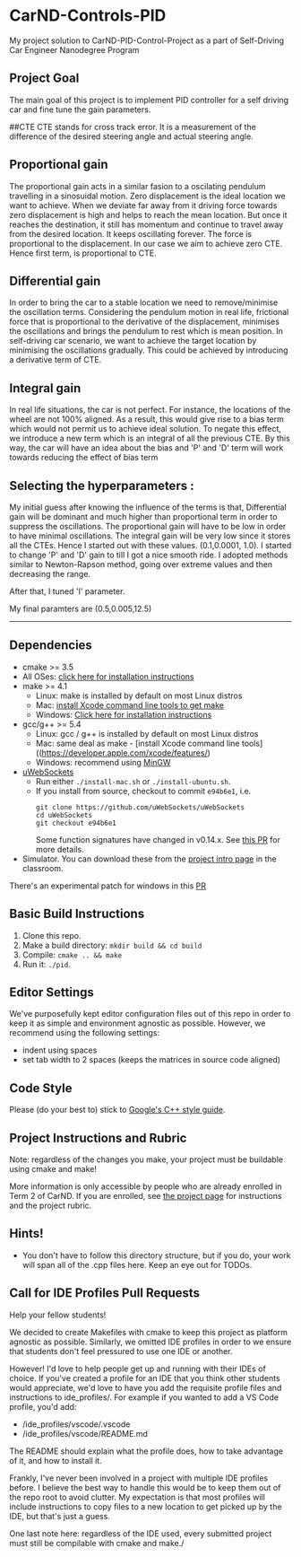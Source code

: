 # CarND-Controls-PID
My project solution to CarND-PID-Control-Project as a part of Self-Driving Car Engineer Nanodegree Program

## Project Goal
The main goal of this project is to implement PID controller for a self driving car and fine tune the gain parameters.

##CTE 
CTE stands for cross track error. It is a measurement of the difference of the desired steering angle and actual steering angle.

## Proportional gain
The proportional gain acts in a similar fasion to a oscilating pendulum travelling in a sinosuidal motion. Zero displacement is the ideal location we want to achieve. When we deviate far away from it driving force towards zero displacement is high and helps to reach the mean location. But once it reaches the destination, it still has momentum and continue to travel away from the desired location. It keeps oscillating forever. The force is proportional to the displacement. In our case we aim to achieve zero CTE. Hence first term, is proportional to CTE.

## Differential gain 
In order to bring the car to a stable location we need to remove/minimise the oscillation terms. Considering the pendulum motion in real life, frictional force that is proportional to the derivative of the displacement, minimises the oscillations and brings the pendulum to rest which is mean position. In self-driving car scenario, we want to achieve the target location by minimising the oscillations gradually. This could be achieved by introducing a derivative term of CTE.  

## Integral gain 
In real life situations, the car is not perfect. For instance, the locations of the wheel are not 100% aligned. As a result, this would give rise to a bias term which would not permit us to achieve ideal solution. To negate this effect, we introduce a new term which is an integral of all the previous CTE. By this way, the car will have an idea about the bias and 'P' and 'D' term will work towards reducing the effect of bias term 

## Selecting the hyperparameters :
My initial guess after knowing the influence of the terms is that, Differential gain will be dominant and much higher than proportional term in order to suppress the oscillations. The proportional gain will have to be low in order to have minimal oscillations. The integral gain will be very low since it stores all the CTEs. Hence I started out with these values. 
(0.1,0.0001, 1.0). 
I started to change 'P' and 'D' gain to till I got a nice smooth ride. I adopted methods similar to Newton-Rapson method, going over extreme values and then decreasing the range. 

After that, I tuned 'I' parameter. 

My final paramters are (0.5,0.005,12.5)

---

## Dependencies

* cmake >= 3.5
 * All OSes: [click here for installation instructions](https://cmake.org/install/)
* make >= 4.1
  * Linux: make is installed by default on most Linux distros
  * Mac: [install Xcode command line tools to get make](https://developer.apple.com/xcode/features/)
  * Windows: [Click here for installation instructions](http://gnuwin32.sourceforge.net/packages/make.htm)
* gcc/g++ >= 5.4
  * Linux: gcc / g++ is installed by default on most Linux distros
  * Mac: same deal as make - [install Xcode command line tools]((https://developer.apple.com/xcode/features/)
  * Windows: recommend using [MinGW](http://www.mingw.org/)
* [uWebSockets](https://github.com/uWebSockets/uWebSockets)
  * Run either `./install-mac.sh` or `./install-ubuntu.sh`.
  * If you install from source, checkout to commit `e94b6e1`, i.e.
    ```
    git clone https://github.com/uWebSockets/uWebSockets 
    cd uWebSockets
    git checkout e94b6e1
    ```
    Some function signatures have changed in v0.14.x. See [this PR](https://github.com/udacity/CarND-MPC-Project/pull/3) for more details.
* Simulator. You can download these from the [project intro page](https://github.com/udacity/self-driving-car-sim/releases) in the classroom.

There's an experimental patch for windows in this [PR](https://github.com/udacity/CarND-PID-Control-Project/pull/3)

## Basic Build Instructions

1. Clone this repo.
2. Make a build directory: `mkdir build && cd build`
3. Compile: `cmake .. && make`
4. Run it: `./pid`. 

## Editor Settings

We've purposefully kept editor configuration files out of this repo in order to
keep it as simple and environment agnostic as possible. However, we recommend
using the following settings:

* indent using spaces
* set tab width to 2 spaces (keeps the matrices in source code aligned)

## Code Style

Please (do your best to) stick to [Google's C++ style guide](https://google.github.io/styleguide/cppguide.html).

## Project Instructions and Rubric

Note: regardless of the changes you make, your project must be buildable using
cmake and make!

More information is only accessible by people who are already enrolled in Term 2
of CarND. If you are enrolled, see [the project page](https://classroom.udacity.com/nanodegrees/nd013/parts/40f38239-66b6-46ec-ae68-03afd8a601c8/modules/f1820894-8322-4bb3-81aa-b26b3c6dcbaf/lessons/e8235395-22dd-4b87-88e0-d108c5e5bbf4/concepts/6a4d8d42-6a04-4aa6-b284-1697c0fd6562)
for instructions and the project rubric.

## Hints!

* You don't have to follow this directory structure, but if you do, your work
  will span all of the .cpp files here. Keep an eye out for TODOs.

## Call for IDE Profiles Pull Requests

Help your fellow students!

We decided to create Makefiles with cmake to keep this project as platform
agnostic as possible. Similarly, we omitted IDE profiles in order to we ensure
that students don't feel pressured to use one IDE or another.

However! I'd love to help people get up and running with their IDEs of choice.
If you've created a profile for an IDE that you think other students would
appreciate, we'd love to have you add the requisite profile files and
instructions to ide_profiles/. For example if you wanted to add a VS Code
profile, you'd add:

* /ide_profiles/vscode/.vscode
* /ide_profiles/vscode/README.md

The README should explain what the profile does, how to take advantage of it,
and how to install it.

Frankly, I've never been involved in a project with multiple IDE profiles
before. I believe the best way to handle this would be to keep them out of the
repo root to avoid clutter. My expectation is that most profiles will include
instructions to copy files to a new location to get picked up by the IDE, but
that's just a guess.

One last note here: regardless of the IDE used, every submitted project must
still be compilable with cmake and make./
